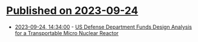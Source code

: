 # [Published on 2023-09-24](index.md)

* [2023-09-24, 14:34:00](https://hardware.slashdot.org/story/23/09/24/0328252/us-defense-department-funds-design-analysis-for-a-transportable-micro-nuclear-reactor?utm_source=rss1.0mainlinkanon&utm_medium=feed) - [US Defense Department Funds Design Analysis for a Transportable Micro Nuclear Reactor](https://hardware.slashdot.org/story/23/09/24/0328252/us-defense-department-funds-design-analysis-for-a-transportable-micro-nuclear-reactor?utm_source=rss1.0mainlinkanon&utm_medium=feed)
